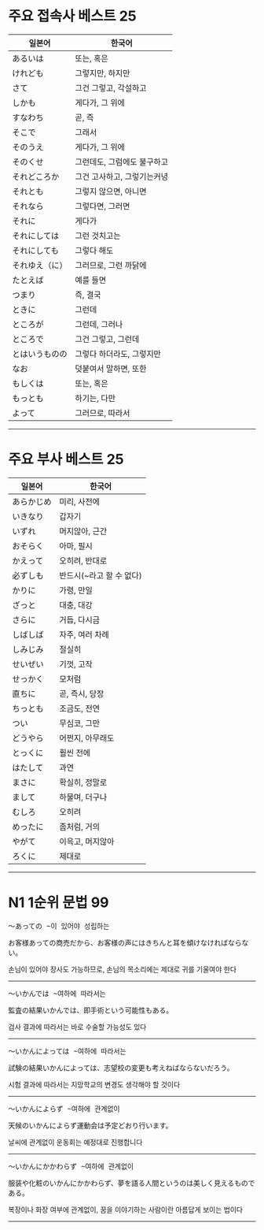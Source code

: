 주요 접속사 베스트 25
==
|일본어|한국어|
|---|---|
|あるいは|또는, 혹은|
|けれども|그렇지만, 하지만|
|さて|그건 그렇고, 각설하고|
|しかも|게다가, 그 위에|
|すなわち|곧, 즉|
|そこで|그래서|
|そのうえ|게다가, 그 위에|
|そのくせ|그런데도, 그럼에도 불구하고|
|それどころか|그건 고사하고, 그렇기는커녕|
|それとも|그렇지 않으면, 아니면|
|それなら|그렇다면, 그러면|
|それに|게다가|
|それにしては|그런 것치고는|
|それにしても|그렇다 해도|
|それゆえ（に）|그러므로, 그런 까닭에|
|たとえば|예를 들면|
|つまり|즉, 결국|
|ときに|그런데|
|ところが|그런데, 그러나|
|ところで|그건 그렇고, 그런데|
|とはいうものの|그렇다 하더라도, 그렇지만|
|なお|덧붙여서 말하면, 또한|
|もしくは|또는, 혹은|
|もっとも|하기는, 다만|
|よって|그러므로, 따라서|

---
주요 부사 베스트 25
==
|일본어|한국어|
|---|---|
|あらかじめ|미리, 사전에|
|いきなり|갑자기|
|いずれ|머지않아, 근간|
|おそらく|아마, 필시|
|かえって|오히려, 반대로|
|必ずしも|반드시(~라고 할 수 없다)|
|かりに|가령, 만일|
|ざっと|대충, 대강|
|さらに|거듭, 다시금|
|しばしば|자주, 여러 차례|
|しみじみ|절실히|
|せいぜい|기껏, 고작|
|せっかく|모처럼|
|直ちに|곧, 즉시, 당장|
|ちっとも|조금도, 전연|
|つい|무심코, 그만|
|どうやら|어쩐지, 아무래도|
|とっくに|훨씬 전에|
|はたして|과연|
|まさに|확실히, 정말로|
|まして|하물며, 더구나|
|むしろ|오히려|
|めったに|좀처럼, 거의|
|やがて|이윽고, 머지않아|
|ろくに|제대로|

---
N1 1순위 문법 99
==
<pre>
〜あっての ~이 있어야 성립하는
</pre>

お客様あっての商売だから、お客様の声にはきちんと耳を傾けなければならない。

손님이 있어야 장사도 가능하므로, 손님의 목소리에는 제대로 귀를 기울여야 한다

---

<pre>
〜いかんでは ~여하에 따라서는
</pre>

監査の結果いかんでは、即手術という可能性もある。

검사 결과에 따라서는 바로 수술할 가능성도 있다

---

<pre>
〜いかんによっては ~여하에 따라서는
</pre>

試験の結果いかんによっては、志望校の変更も考えねばならないだろう。

시험 결과에 따라서는 지망학교의 변경도 생각해야 할 것이다

---

<pre>
〜いかんによらず ~여하에 관계없이
</pre>

天候のいかんによらず運動会は予定どおり行います。

날씨에 관계없이 운동회는 예정대로 진행합니다

---

<pre>
〜いかんにかかわらず ~여하에 관계없이
</pre>

服装や化粧のいかんにかかわらず、夢を語る人間というのは美しく見えるものである。

복장이나 화장 여부에 관계없이, 꿈을 이야기하는 사람이란 아름답게 보이는 법이다

---


